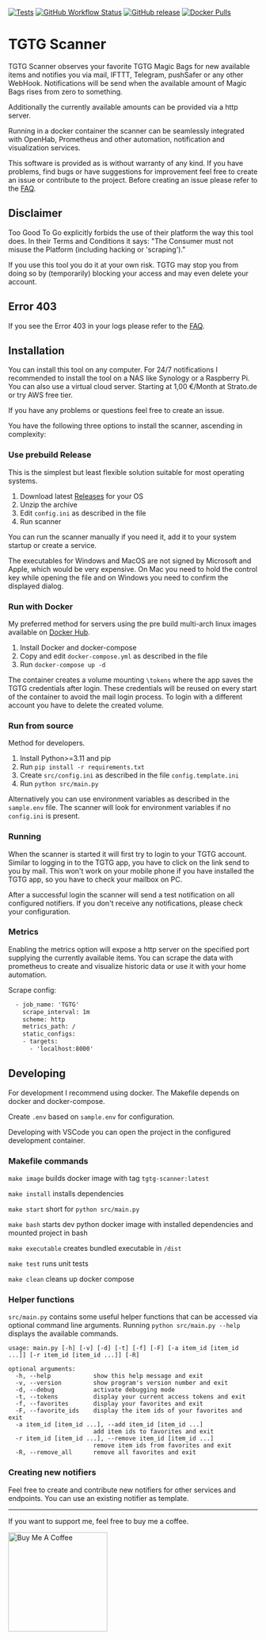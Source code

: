 [![Tests](https://github.com/Der-Henning/tgtg/actions/workflows/tests.yml/badge.svg)](https://github.com/Der-Henning/tgtg/actions/workflows/tests.yml)
[![GitHub Workflow Status](https://img.shields.io/github/actions/workflow/status/der-henning/tgtg/release.yml)](https://github.com/Der-Henning/tgtg/actions/workflows/release.yml)
[![GitHub release](https://img.shields.io/github/release/Der-Henning/tgtg?include_prereleases=&sort=semver&color=blue)](https://github.com/Der-Henning/tgtg/releases/)
[![Docker Pulls](https://img.shields.io/docker/pulls/derhenning/tgtg)](https://hub.docker.com/r/derhenning/tgtg)

# TGTG Scanner

TGTG Scanner observes your favorite TGTG Magic Bags for new available items and notifies you via mail, IFTTT, Telegram, pushSafer or any other WebHook. Notifications will be send when the available amount of Magic Bags rises from zero to something.

Additionally the currently available amounts can be provided via a http server.

Running in a docker container the scanner can be seamlessly integrated with OpenHab, Prometheus and other automation, notification and visualization services.

This software is provided as is without warranty of any kind. If you have problems, find bugs or have suggestions for improvement feel free to create an issue or contribute to the project. Before creating an issue please refer to the [FAQ](https://github.com/Der-Henning/tgtg/wiki/FAQ).

## Disclaimer

Too Good To Go explicitly forbids the use of their platform the way this tool does. In their Terms and Conditions it says: "The Consumer must not misuse the Platform (including hacking or 'scraping')."

If you use this tool you do it at your own risk. TGTG may stop you from doing so by (temporarily) blocking your access and may even delete your account.

## Error 403

If you see the Error 403 in your logs please refer to the [FAQ](https://github.com/Der-Henning/tgtg/wiki/FAQ#1-i-am-getting-error-403-all-the-time).

## Installation

You can install this tool on any computer. For 24/7 notifications I recommended to install the tool on a NAS like Synology or a Raspberry Pi. You can also use a virtual cloud server. Starting at 1,00 €/Month at Strato.de or try AWS free tier.

If you have any problems or questions feel free to create an issue.

You have the following three options to install the scanner, ascending in complexity:

### Use prebuild Release

This is the simplest but least flexible solution suitable for most operating systems.

1. Download latest [Releases](https://github.com/Der-Henning/tgtg/releases) for your OS
2. Unzip the archive
3. Edit ```config.ini``` as described in the file
4. Run scanner

You can run the scanner manually if you need it, add it to your system startup or create a service.

The executables for Windows and MacOS are not signed by Microsoft and Apple, which would be very expensive.
On Mac you need to hold the control key while opening the file and on Windows you need to confirm the displayed dialog.

### Run with Docker

My preferred method for servers using the pre build multi-arch linux images available on [Docker Hub](https://hub.docker.com/r/derhenning/tgtg).

1. Install Docker and docker-compose
2. Copy and edit ```docker-compose.yml``` as described in the file
3. Run ```docker-compose up -d```

The container creates a volume mounting ```\tokens``` where the app saves the TGTG credentials after login. These credentials will be reused on every start of the container to avoid the mail login process. To login with a different account you have to delete the created volume.

### Run from source

Method for developers.

1. Install Python>=3.11 and pip
2. Run ```pip install -r requirements.txt```
3. Create ```src/config.ini``` as described in the file ```config.template.ini```
4. Run ```python src/main.py```

Alternatively you can use environment variables as described in the ```sample.env``` file. The scanner will look for environment variables if no ```config.ini``` is present.

### Running

When the scanner is started it will first try to login to your TGTG account. Similar to logging in to the TGTG app, you have to click on the link send to you by mail. This won't work on your mobile phone if you have installed the TGTG app, so you have to check your mailbox on PC.

After a successful login the scanner will send a test notification on all configured notifiers. If you don't receive any notifications, please check your configuration.

### Metrics

Enabling the metrics option will expose a http server on the specified port supplying the currently available items. You can scrape the data with prometheus to create and visualize historic data or use it with your home automation.

Scrape config:

````xml
  - job_name: 'TGTG'
    scrape_interval: 1m
    scheme: http
    metrics_path: /
    static_configs:
    - targets:
      - 'localhost:8000'
````

## Developing

For development I recommend using docker. The Makefile depends on docker and docker-compose.

Create ```.env``` based on ```sample.env``` for configuration.

Developing with VSCode you can open the project in the configured development container.

### Makefile commands

```make image``` builds docker image with tag ```tgtg-scanner:latest```

```make install``` installs dependencies

```make start``` short for ```python src/main.py```

```make bash``` starts dev python docker image with installed dependencies and mounted project in bash

```make executable``` creates bundled executable in ```/dist```

```make test``` runs unit tests

```make clean``` cleans up docker compose

### Helper functions

```src/main.py``` contains some useful helper functions that can be accessed via optional command line arguments. Running ```python src/main.py --help``` displays the available commands.

````
usage: main.py [-h] [-v] [-d] [-t] [-f] [-F] [-a item_id [item_id ...]] [-r item_id [item_id ...]] [-R]

optional arguments:
  -h, --help            show this help message and exit
  -v, --version         show program's version number and exit
  -d, --debug           activate debugging mode
  -t, --tokens          display your current access tokens and exit
  -f, --favorites       display your favorites and exit
  -F, --favorite_ids    display the item ids of your favorites and exit
  -a item_id [item_id ...], --add item_id [item_id ...]
                        add item ids to favorites and exit
  -r item_id [item_id ...], --remove item_id [item_id ...]
                        remove item ids from favorites and exit
  -R, --remove_all      remove all favorites and exit
````

### Creating new notifiers

Feel free to create and contribute new notifiers for other services and endpoints. You can use an existing notifier as template.

---
If you want to support me, feel free to buy me a coffee.

<a href="https://www.buymeacoffee.com/henning" target="_blank"><img src="https://cdn.buymeacoffee.com/buttons/v2/default-yellow.png" alt="Buy Me A Coffee" width="200"></a>
